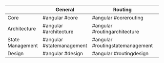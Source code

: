 |                  | General                   | Routing                          |   |   |   |   |   |
|------------------|---------------------------|----------------------------------|---|--:|---|---|---|
| Core             | #angular #core            | #angular #corerouting            |   |   |   |   |   |
| Architecture     | #angular #architecture    | #angular #routingarchitecture    |   |   |   |   |   |
| State Management | #angular #statemanagement | #angular #routingstatemanagement |   |   |   |   |   |
| Design           | #angular #design          | #angular #routingdesign          |   |   |   |   |   |
